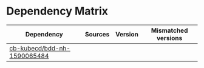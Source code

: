 # Dependency Matrix

Dependency | Sources | Version | Mismatched versions
---------- | ------- | ------- | -------------------
[cb-kubecd/bdd-nh-1590065484](https://github.com/cb-kubecd/bdd-nh-1590065484.git) |  | []() | 
